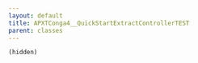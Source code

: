 ```yaml
---
layout: default
title: APXTConga4__QuickStartExtractControllerTEST
parent: classes
---
```


```(hidden)```

